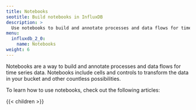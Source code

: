 ```yaml
---
title: Notebooks
seotitle: Build notebooks in InfluxDB
description: >
  Use notebooks to build and annotate processes and data flows for time series data.
menu:
  influxdb_2_0:
    name: Notebooks
weight: 6
---
```


Notebooks are a way to build and annotate processes and data flows for time series data. Notebooks include cells and controls to transform the data in your bucket and other countless possibilities.

To learn how to use notebooks, check out the following articles:

{{< children >}}

